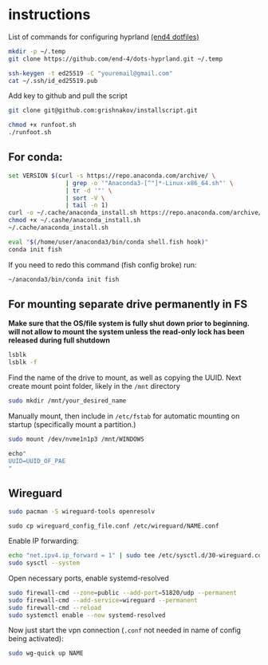 # instructions
List of commands for configuring hyprland [(end4 dotfiles)](https://github.)
```bash
mkdir -p ~/.temp
git clone https://github.com/end-4/dots-hyprland.git ~/.temp
```


```bash
ssh-keygen -t ed25519 -C "youremail@gmail.com"
cat ~/.ssh/id_ed25519.pub
```
Add key to github and pull the script
```bash
git clone git@github.com:grishnakov/installscript.git
```

```bash
chmod +x runfoot.sh
./runfoot.sh
```


## For conda:
```bash
set VERSION $(curl -s https://repo.anaconda.com/archive/ \
                | grep -o '"Anaconda3-[^"]*-Linux-x86_64.sh"' \
                | tr -d '"' \
                | sort -V \
                | tail -n 1)
curl -o ~/.cache/anaconda_install.sh https://repo.anaconda.com/archive/$VERSION
chmod +x ~/.cashe/anaconda_install.sh
~/.cache/anaconda_install.sh
```

```bash
eval "$(/home/user/anaconda3/bin/conda shell.fish hook)"
conda init fish
```
If you need to redo this command (fish config broke) run:
```bash
~/anaconda3/bin/conda init fish
```

## For mounting separate drive permanently in FS
**Make sure that the OS/file system is fully shut down prior to beginning. will not allow to mount the system unless the read-only lock has been released during full shutdown**
```bash
lsblk
lsblk -f
```
Find the name of the drive to mount, as well as copying the UUID. Next create mount point folder, likely in the `/mnt` directory
```bash
sudo mkdir /mnt/your_desired_name
```
Manually mount, then include in `/etc/fstab` for automatic mounting on startup (specifically mount a partition.)
```bash
sudo mount /dev/nvme1n1p3 /mnt/WINDOWS
```
```bash
echo"
UUID=UUID_OF_PAE
"
```



## Wireguard

```bash
sudo pacman -S wireguard-tools openresolv
```
```
sudo cp wireguard_config_file.conf /etc/wireguard/NAME.conf
```

Enable IP forwarding:
```bash
echo "net.ipv4.ip_forward = 1" | sudo tee /etc/sysctl.d/30-wireguard.conf
sudo sysctl --system
```
Open necessary ports, enable systemd-resolved
```bash
sudo firewall-cmd --zone=public --add-port=51820/udp --permanent
sudo firewall-cmd --add-service=wireguard --permanent
sudo firewall-cmd --reload
sudo systemctl enable --now systemd-resolved
```

Now just start the vpn connection (`.conf` not needed in name of config being activated):
```bash
sudo wg-quick up NAME
```
